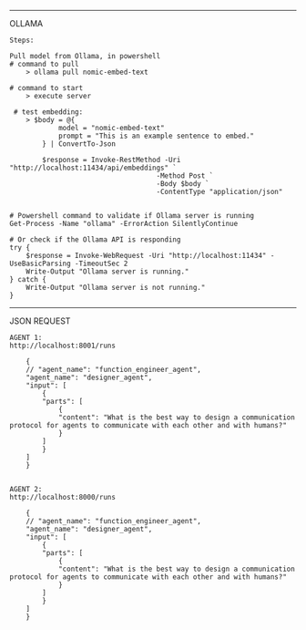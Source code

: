 
--------------------------------------------------------------------------------------------------
OLLAMA

    Steps:

    Pull model from Ollama, in powershell
    # command to pull
        > ollama pull nomic-embed-text

    # command to start
        > execute server
    
     # test embedding:
        > $body = @{
                model = "nomic-embed-text"
                prompt = "This is an example sentence to embed."
            } | ConvertTo-Json

            $response = Invoke-RestMethod -Uri "http://localhost:11434/api/embeddings" `
                                        -Method Post `
                                        -Body $body `
                                        -ContentType "application/json"


    # Powershell command to validate if Ollama server is running
    Get-Process -Name "ollama" -ErrorAction SilentlyContinue

    # Or check if the Ollama API is responding
    try {
        $response = Invoke-WebRequest -Uri "http://localhost:11434" -UseBasicParsing -TimeoutSec 2
        Write-Output "Ollama server is running."
    } catch {
        Write-Output "Ollama server is not running."
    }





--------------------------------------------------------------------------------------------------
JSON REQUEST

    AGENT 1:
    http://localhost:8001/runs

        {
        // "agent_name": "function_engineer_agent",
        "agent_name": "designer_agent",
        "input": [
            {
            "parts": [
                {
                "content": "What is the best way to design a communication protocol for agents to communicate with each other and with humans?"
                }
            ]
            }
        ]
        }


    AGENT 2:
    http://localhost:8000/runs

        {
        // "agent_name": "function_engineer_agent",
        "agent_name": "designer_agent",
        "input": [
            {
            "parts": [
                {
                "content": "What is the best way to design a communication protocol for agents to communicate with each other and with humans?"
                }
            ]
            }
        ]
        }